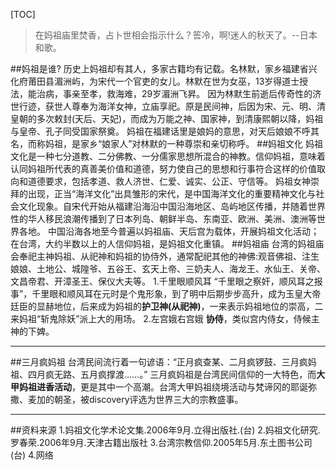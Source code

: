 [TOC]
>在妈祖庙里焚香，占卜世相会指示什么？筶冷，啊!迷人的秋天了。--日本和歌。

##妈祖是谁?
历史上妈祖却有其人，多家古籍均有记载。名林默，家乡福建省兴化府莆田县湄洲屿，为宋代一个官吏的女儿。林默在世为女巫，13岁得道士授法，能治病，事亲至孝，救海难，29岁湄洲飞昇。
因为林默生前逝后传奇性的济世行迹，获世人尊奉为海洋女神，立庙享祀。原是民间神，后因为宋、元、明、清皇朝的多次敕封(天后、天妃)，而成为万能之神、国家神，到清康熙朝以降，妈祖与皇帝、孔子同受国家祭奠。
妈祖在福建话里是娘妈的意思，对天后娘娘不呼其名，而称妈祖，是家乡“娘家人”对林默的一种尊崇和亲切称呼。
##妈祖文化
妈祖文化是一种七分道教、二分佛教、一分儒家思想所混合的神教。信仰妈祖，意味着认同妈祖所代表的真善美价值和道德，努力使自己的思想和行事符合这样的价值取向和道德要求，包括孝道、救人济世、仁爱、诚实、公正、守信等。
妈祖女神崇拜的出现，正当“海洋文化”出具雏形的宋代，是中国海洋文化的重要精神文化与社会文化现象。自宋代开始从福建沿海沿中国沿海地区、岛屿地区传播，并随着世界性的华人移民浪潮传播到了日本列岛、朝鲜半岛、东南亚、欧洲、美洲、澳洲等世界各地。
中国沿海各地至今普遍以妈祖庙、天后宫为载体，开展妈祖文化活动；在台湾，大约半数以上的人信仰妈祖，是妈祖文化重镇。
##妈祖庙
台湾的妈祖庙会奉祀主神妈祖、从祀神和妈祖的协侍外，通常配祀其他的神佛:观音佛祖、注生娘娘、土地公、城隍爷、五谷王、玄天上帝、三奶夫人、海龙王、水仙王、关帝、文昌帝君、开漳圣王、保仪大夫等。
1.千里眼顺风耳
“千里眼之察奸，顺风耳之报事”，千里眼和顺风耳在元时是个鬼形象，到了明中后期步步高升，成为玉皇大帝廷臣的显赫地位，后来成为妈祖的**护卫神(从祀神)**，一来表示妈祖地位的崇高，二来妈祖“斩鬼除妖”派上大的用场。
2.左宫娥右宫娥
**协侍**，类似宫内侍女，侍候主神的下婢。
- - - - ---

##三月疯妈祖
台湾民间流行着一句谚语：“正月疯查某、二月疯锣鼓、三月疯妈祖、四月疯无路、五月疯撑渡……。”
三月疯妈祖是台湾民间信仰的一大特色，而**大甲妈祖进香活动**，更是其中一个高潮。台湾大甲妈祖绕境活动与梵谛冈的耶诞弥撒、麦加的朝圣，被discovery评选为世界三大的宗教盛事。

- - - - --
##资料来源
1.妈祖文化学术论文集.2006年9月.立得出版社.(台)
2.妈祖文化研究.罗春荣.2006年9月.天津古籍出版社
3.台湾宗教信仰.2005年5月.东土图书公司(台)
4.网络



